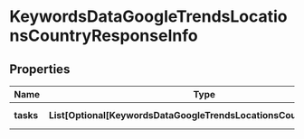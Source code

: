 # KeywordsDataGoogleTrendsLocationsCountryResponseInfo


## Properties

| Name | Type | Description | Notes |
|------------ | ------------- | ------------- | -------------|
**tasks** | **List[Optional[KeywordsDataGoogleTrendsLocationsCountryTaskInfo]]** | array of tasks |[optional]|